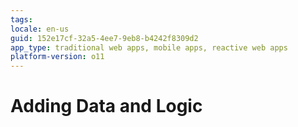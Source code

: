 ```yaml
---
tags: 
locale: en-us
guid: 152e17cf-32a5-4ee7-9eb8-b4242f8309d2
app_type: traditional web apps, mobile apps, reactive web apps
platform-version: o11
---
```


# Adding Data and Logic
